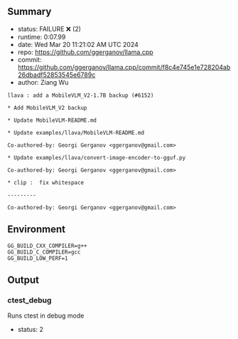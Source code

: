 ## Summary

- status:  FAILURE ❌ (2)
- runtime: 0:07.99
- date:    Wed Mar 20 11:21:02 AM UTC 2024
- repo:    https://github.com/ggerganov/llama.cpp
- commit:  https://github.com/ggerganov/llama.cpp/commit/f8c4e745e1e728204ab26dbadf52853545e6789c
- author:  Ziang Wu
```
llava : add a MobileVLM_V2-1.7B backup (#6152)

* Add MobileVLM_V2 backup

* Update MobileVLM-README.md

* Update examples/llava/MobileVLM-README.md

Co-authored-by: Georgi Gerganov <ggerganov@gmail.com>

* Update examples/llava/convert-image-encoder-to-gguf.py

Co-authored-by: Georgi Gerganov <ggerganov@gmail.com>

* clip :  fix whitespace

---------

Co-authored-by: Georgi Gerganov <ggerganov@gmail.com>
```

## Environment

```
GG_BUILD_CXX_COMPILER=g++
GG_BUILD_C_COMPILER=gcc
GG_BUILD_LOW_PERF=1
```

## Output

### ctest_debug

Runs ctest in debug mode
- status: 2
```

```

